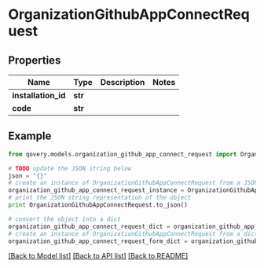 # OrganizationGithubAppConnectRequest


## Properties
Name | Type | Description | Notes
------------ | ------------- | ------------- | -------------
**installation_id** | **str** |  | 
**code** | **str** |  | 

## Example

```python
from qovery.models.organization_github_app_connect_request import OrganizationGithubAppConnectRequest

# TODO update the JSON string below
json = "{}"
# create an instance of OrganizationGithubAppConnectRequest from a JSON string
organization_github_app_connect_request_instance = OrganizationGithubAppConnectRequest.from_json(json)
# print the JSON string representation of the object
print OrganizationGithubAppConnectRequest.to_json()

# convert the object into a dict
organization_github_app_connect_request_dict = organization_github_app_connect_request_instance.to_dict()
# create an instance of OrganizationGithubAppConnectRequest from a dict
organization_github_app_connect_request_form_dict = organization_github_app_connect_request.from_dict(organization_github_app_connect_request_dict)
```
[[Back to Model list]](../README.md#documentation-for-models) [[Back to API list]](../README.md#documentation-for-api-endpoints) [[Back to README]](../README.md)


